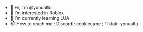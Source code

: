 - 👋 Hi, I’m @yonualtu
- 👀 I’m interested in Roblox
- 🌱 I’m currently learning LUA
- 📫 How to reach me : Discord : cookiecane ; Tiktok: yonualtu

<!---
yonualtu/yonualtu is a ✨ special ✨ repository because its `README.md` (this file) appears on your GitHub profile.
You can click the Preview link to take a look at your changes.
--->
